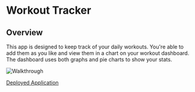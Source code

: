 # Workout Tracker

## Overview
This app is designed to keep track of your daily workouts. You're able to add them as you like and view them in a chart on your workout dashboard. The dashboard uses both graphs and pie charts to show your stats.

![Walkthrough](Fitness-Tracker.gif)

[Deployed Application](https://serene-anchorage-94653.herokuapp.com/)
